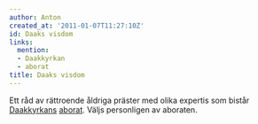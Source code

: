 ```yaml
---
author: Anton
created_at: '2011-01-07T11:27:10Z'
id: Daaks visdom
links:
  mention:
  - Daakkyrkan
  - aborat
title: Daaks visdom
---
```


Ett råd av rättroende åldriga präster med olika expertis som bistår [Daakkyrkans][] [aborat]. Väljs
personligen av aboraten.

  [Daakkyrkans]: Daakkyrkan
  [aborat]: aborat
